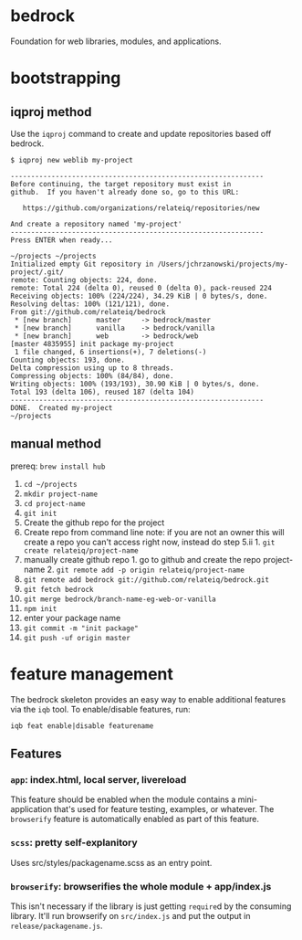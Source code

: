 # bedrock

Foundation for web libraries, modules, and applications.

# bootstrapping

## iqproj method

Use the `iqproj` command to create and update repositories based off bedrock.

```
$ iqproj new weblib my-project

--------------------------------------------------------------
Before continuing, the target repository must exist in
github.  If you haven't already done so, go to this URL:

   https://github.com/organizations/relateiq/repositories/new

And create a repository named 'my-project'
--------------------------------------------------------------
Press ENTER when ready...

~/projects ~/projects
Initialized empty Git repository in /Users/jchrzanowski/projects/my-project/.git/
remote: Counting objects: 224, done.
remote: Total 224 (delta 0), reused 0 (delta 0), pack-reused 224
Receiving objects: 100% (224/224), 34.29 KiB | 0 bytes/s, done.
Resolving deltas: 100% (121/121), done.
From git://github.com/relateiq/bedrock
 * [new branch]      master     -> bedrock/master
 * [new branch]      vanilla    -> bedrock/vanilla
 * [new branch]      web        -> bedrock/web
[master 4835955] init package my-project
 1 file changed, 6 insertions(+), 7 deletions(-)
Counting objects: 193, done.
Delta compression using up to 8 threads.
Compressing objects: 100% (84/84), done.
Writing objects: 100% (193/193), 30.90 KiB | 0 bytes/s, done.
Total 193 (delta 106), reused 187 (delta 104)
--------------------------------------------------------------
DONE.  Created my-project
~/projects
```

## manual method

prereq:  `brew install hub`

1. `cd ~/projects`
2. `mkdir project-name`
3. `cd project-name`
4. `git init`
5. Create the github repo for the project
  1. Create repo from command line  note: if you are not an owner this will create a repo you can't access right now, instead do step 5.ii
    1. `git create relateiq/project-name`
  2. manually create github repo
    1. go to github and create the repo project-name
    2. `git remote add -p origin relateiq/project-name`
6. `git remote add bedrock git://github.com/relateiq/bedrock.git`
7. `git fetch bedrock`
8. `git merge bedrock/branch-name-eg-web-or-vanilla`
9. `npm init`
10. enter your package name
11. `git commit -m "init package"`
12. `git push -uf origin master`


# feature management

The bedrock skeleton provides an easy way to enable additional features via the `iqb` tool.
To enable/disable features, run:

```
iqb feat enable|disable featurename
```

## Features

### `app`: index.html, local server, livereload
This feature should be enabled when the module contains a mini-application that's used
for feature testing, examples, or whatever.  The `browserify` feature is automatically 
enabled as part of this feature.

### `scss`: pretty self-explanitory
Uses src/styles/packagename.scss as an entry point.

### `browserify`: browserifies the whole module + app/index.js
This isn't necessary if the library is just getting `require`d by the consuming library.  It'll
run browserify on `src/index.js` and put the output in `release/packagename.js`.

